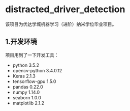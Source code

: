 # distracted_driver_detection
该项目为优达学城机器学习（进阶）纳米学位毕业项目。

## 1.开发环境

项目用到了一下开发工具：
- python 3.5.2
- opencv-python 3.4.0.12
- Keras 2.1.3
- tensorflow-gpu 1.5.0
- pandas 0.22.0
- numpy 1.14.0
- seaborn 1.0.0
- matplotlib 2.1.2
